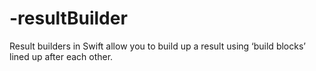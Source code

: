 # -resultBuilder
Result builders in Swift allow you to build up a result using ‘build blocks’ lined up after each other. 
